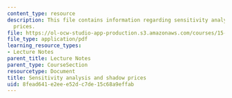 ```yaml
---
content_type: resource
description: This file contains information regarding sensitivity analysis and shadow
  prices.
file: https://ol-ocw-studio-app-production.s3.amazonaws.com/courses/15-053-optimization-methods-in-management-science-spring-2013/8fead641e2eee52dc7de15c68a9effab_MIT15_053S13_lec6.pdf
file_type: application/pdf
learning_resource_types:
- Lecture Notes
parent_title: Lecture Notes
parent_type: CourseSection
resourcetype: Document
title: Sensitivity analysis and shadow prices
uid: 8fead641-e2ee-e52d-c7de-15c68a9effab
---
```


